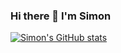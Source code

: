 ### Hi there 👋 I'm Simon ###

<!--
**simonjvardy/simonjvardy** is a ✨ _special_ ✨ repository because its `README.md` (this file) appears on your GitHub profile.

Here are some ideas to get you started:

- 🔭 I’m currently working on ...
- 🌱 I’m currently learning ...
- 👯 I’m looking to collaborate on ...
- 🤔 I’m looking for help with ...
- 💬 Ask me about ...
- 📫 How to reach me: ...
- 😄 Pronouns: ...
- ⚡ Fun fact: ...
-->

[![Simon's GitHub stats](https://github-readme-stats.vercel.app/api?username=simonjvardy)](https://github.com/anuraghazra/github-readme-stats)
